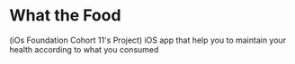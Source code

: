 # What the Food
(iOs Foundation Cohort 11's Project)
iOS app that help you to maintain your health according to what you consumed

